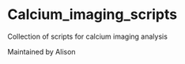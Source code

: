 

# Calcium_imaging_scripts
Collection of scripts for calcium imaging analysis

Maintained by Alison
